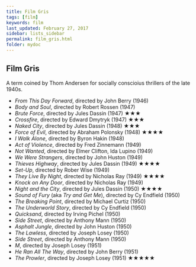 ```yaml
---
title: Film Gris 
tags: [film]
keywords: film
last_updated: February 27, 2017
sidebar: lists_sidebar
permalink: film_gris.html
folder: mydoc 
---
```



## Film Gris

A term coined by Thom Andersen for socially conscioius thrillers of the late 1940s.

* _From This Day Forward_, directed by John Berry (1946)
* _Body and Soul_, directed by Robert Rossen (1947)
* _Brute Force_, directed by Jules Dassin (1947) &#9733;&#9733;&#9733;
* _Crossfire_, directed by Edward Dmytryk (1947) &#9733;&#9733;&#9733;
* _Naked City_, directed by Jules Dassin  (1948) &#9733;&#9733;&#9733;
* _Force of Evil_, directed by Abraham Polonsky (1948) &#9733;&#9733;&#9733;&#9733;
* _I Walk Alone_, directed by Byron Hakin (1948)
* _Act of Violence_, directed by Fred Zinnemann (1949)
* _Not Wanted_, directed by Elmer Clifton, Ida Lupino (1949)
* _We Were Strangers_, directed by John Huston (1949)
* _Thieves Highway_, directed by Jules Dassin (1949) &#9733;&#9733;&#9733;&#9733;
* _Set-Up_, directed by Rober Wise (1949) 
* _They Live By Night_, directed by Nicholas Ray (1949) &#9733;&#9733;&#9733;&#9733;
* _Knock on Any Door_, directed by Nicholas Ray (1949)
* _Night and the City_, directed by Jules Dassin (1950) &#9733;&#9733;&#9733;&#9733;
* _Sound of Fury_ (aka _Try and Get Me_), directed by Cy Endfield (1950)
* _The Breaking Point_, directed by Michael Curtiz (1950)
* _The Underworld Story_, directed by Cy Endfield (1950)
* _Quicksand_, directed by Irving Pichel (1950)
* _Side Street_, directed by Anthony Mann (1950)
* _Asphalt Jungle_, directed by John Huston (1950)
* _The Lawless_, directed by Joseph Losey (1950)
* _Side Street_, directed by Anthony Mann (1950)
* _M_, directed by Joseph Losey (1951)
* _He Ran All The Way_, directed by John Berry (1951)
* _The Prowler_, directed by Joseph Losey (1951) &#9733;&#9733;&#9733;&#9733;&#9733;

